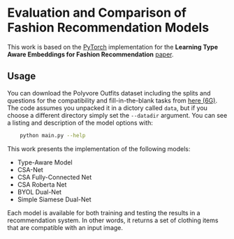 # Evaluation and Comparison of Fashion Recommendation Models

This work is based on the [PyTorch](http://pytorch.org/) implementation for the **Learning Type Aware Embeddings for Fashion Recommendation** [paper](https://arxiv.org/pdf/1803.09196.pdf).  


## Usage

You can download the Polyvore Outfits dataset including the splits and questions for the compatibility and fill-in-the-blank tasks from [here (6G)](https://drive.google.com/file/d/13-J4fAPZahauaGycw3j_YvbAHO7tOTW5/view?usp=sharing).  The code assumes you unpacked it in a dictory called `data`, but if you choose a different directory simply set the `--datadir` argument.  You can see a listing and description of the model options with:

```sh
    python main.py --help
```

This work presents the implementation of the following models:

* Type-Aware Model
* CSA-Net
* CSA Fully-Connected Net
* CSA Roberta Net
* BYOL Dual-Net
* Simple Siamese Dual-Net

Each model is available for both training and testing the results in a recommendation system. In other words, it returns a set of clothing items that are compatible with an input image.
